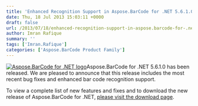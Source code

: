 ```yaml
---
title: 'Enhanced Recognition Support in Aspose.BarCode for .NET 5.6.1.0'
date: Thu, 18 Jul 2013 15:03:11 +0000
draft: false
url: /2013/07/18/enhanced-recognition-support-in-aspose.barcode-for-.net-5.6.1.0/
author: Imran Rafique
summary: ''
tags: ['Imran.Rafique']
categories: ['Aspose.BarCode Product Family']
---
```


[](https://blog.aspose.com/wp-content/uploads/sites/2/2012/04/aspose.barcode-logo2.jpg)[![][1]](https://blog.aspose.com/wp-content/uploads/sites/2/2013/07/aspose-Barcode-for-net_100.png)Aspose.BarCode for .NET 5.6.1.0 has been released. We are pleased to announce that this release includes the most recent bug fixes and enhanced bar code recognition support.

To view a complete list of new features and fixes and to download the new release of Aspose.BarCode for .NET, [please visit the download page][2].




[1]: https://blog.aspose.com/wp-content/uploads/sites/2/2013/07/aspose-Barcode-for-net_100.png "Aspose.BarCode for .NET logo"
[2]: http://www.aspose.com/community/files/51/.net-components/aspose.barcode-for-.net/default.aspx




